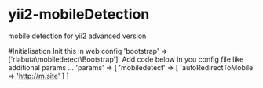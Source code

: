 # yii2-mobileDetection
mobile detection for yii2 advanced version

#Initialisation
Init this in web config 
'bootstrap' => ['rlabuta\mobiledetect\Bootstrap'],
Add code below In you config file like additional params
...
'params' => [
    'mobiledetect' => [
        'autoRedirectToMobile' => 'http://m.site'
    ]
]

